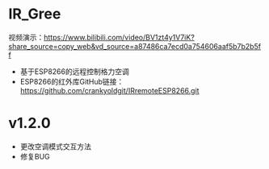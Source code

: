 # IR_Gree
视频演示：https://www.bilibili.com/video/BV1zt4y1V7iK?share_source=copy_web&vd_source=a87486ca7ecd0a754606aaf5b7b2b5ff
- 基于ESP8266的远程控制格力空调
- ESP8266的红外库GitHub链接：https://github.com/crankyoldgit/IRremoteESP8266.git

# v1.2.0
- 更改空调模式交互方法
- 修复BUG
